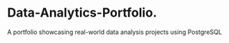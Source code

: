 # Data-Analytics-Portfolio.
A portfolio showcasing real-world data analysis projects using PostgreSQL
